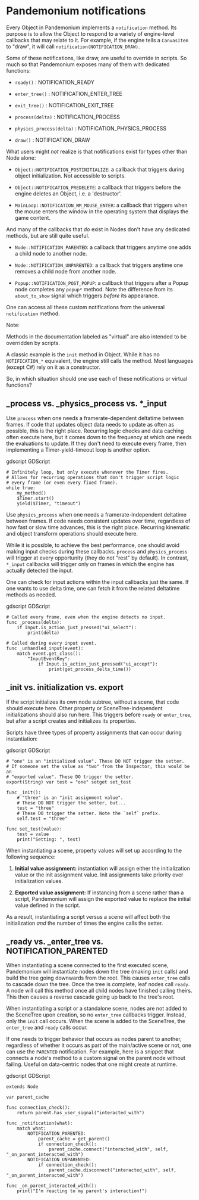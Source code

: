 

# Pandemonium notifications

Every Object in Pandemonium implements a
`notification` method. Its purpose is to
allow the Object to respond to a variety of engine-level callbacks that may
relate to it. For example, if the engine tells a
`CanvasItem` to "draw", it will call
`notification(NOTIFICATION_DRAW)`.

Some of these notifications, like draw, are useful to override in scripts. So
much so that Pandemonium exposes many of them with dedicated functions:

- `ready()` : NOTIFICATION_READY

- `enter_tree()` : NOTIFICATION_ENTER_TREE

- `exit_tree()` : NOTIFICATION_EXIT_TREE

- `process(delta)` : NOTIFICATION_PROCESS

- `physics_process(delta)` : NOTIFICATION_PHYSICS_PROCESS

- `draw()` : NOTIFICATION_DRAW

What users might *not* realize is that notifications exist for types other
than Node alone:

- `Object::NOTIFICATION_POSTINITIALIZE`:
  a callback that triggers during object initialization. Not accessible to scripts.

- `Object::NOTIFICATION_PREDELETE`:
  a callback that triggers before the engine deletes an Object, i.e. a
  'destructor'.

- `MainLoop::NOTIFICATION_WM_MOUSE_ENTER`:
  a callback that triggers when the mouse enters the window in the operating
  system that displays the game content.

And many of the callbacks that *do* exist in Nodes don't have any dedicated
methods, but are still quite useful.

- `Node::NOTIFICATION_PARENTED`:
  a callback that triggers anytime one adds a child node to another node.

- `Node::NOTIFICATION_UNPARENTED`:
  a callback that triggers anytime one removes a child node from another
  node.

- `Popup::NOTIFICATION_POST_POPUP`:
  a callback that triggers after a Popup node completes any `popup*` method.
  Note the difference from its `about_to_show` signal which triggers
  *before* its appearance.

One can access all these custom notifications from the universal
`notification` method.

Note:

  Methods in the documentation labeled as "virtual" are also intended to be
  overridden by scripts.

  A classic example is the
  `init` method in Object. While it has no
  `NOTIFICATION_*` equivalent, the engine still calls the method. Most languages
  (except C#) rely on it as a constructor.

So, in which situation should one use each of these notifications or
virtual functions?

## _process vs. _physics_process vs. \*_input

Use `process` when one needs a framerate-dependent deltatime between
frames. If code that updates object data needs to update as often as
possible, this is the right place. Recurring logic checks and data caching
often execute here, but it comes down to the frequency at which one needs
the evaluations to update. If they don't need to execute every frame, then
implementing a Timer-yield-timeout loop is another option.

gdscript GDScript

```
# Infinitely loop, but only execute whenever the Timer fires.
# Allows for recurring operations that don't trigger script logic
# every frame (or even every fixed frame).
while true:
    my_method()
    $Timer.start()
    yield($Timer, "timeout")
```

Use `physics_process` when one needs a framerate-independent deltatime
between frames. If code needs consistent updates over time, regardless
of how fast or slow time advances, this is the right place.
Recurring kinematic and object transform operations should execute here.

While it is possible, to achieve the best performance, one should avoid
making input checks during these callbacks. `process` and
`physics_process` will trigger at every opportunity (they do not "rest" by
default). In contrast, `*_input` callbacks will trigger only on frames in
which the engine has actually detected the input.

One can check for input actions within the input callbacks just the same.
If one wants to use delta time, one can fetch it from the related
deltatime methods as needed.

gdscript GDScript

```
# Called every frame, even when the engine detects no input.
func _process(delta):
    if Input.is_action_just_pressed("ui_select"):
        print(delta)

# Called during every input event.
func _unhandled_input(event):
    match event.get_class():
        "InputEventKey":
            if Input.is_action_just_pressed("ui_accept"):
                print(get_process_delta_time())
```


## _init vs. initialization vs. export

If the script initializes its own node subtree, without a scene,
that code should execute here. Other property or SceneTree-independent
initializations should also run here. This triggers before `ready` or
`enter_tree`, but after a script creates and initializes its properties.

Scripts have three types of property assignments that can occur during
instantiation:

gdscript GDScript

```
# "one" is an "initialized value". These DO NOT trigger the setter.
# If someone set the value as "two" from the Inspector, this would be an
# "exported value". These DO trigger the setter.
export(String) var test = "one" setget set_test

func _init():
    # "three" is an "init assignment value".
    # These DO NOT trigger the setter, but...
    test = "three"
    # These DO trigger the setter. Note the `self` prefix.
    self.test = "three"

func set_test(value):
    test = value
    print("Setting: ", test)
```


When instantiating a scene, property values will set up according to the
following sequence:

1. **Initial value assignment:** instantiation will assign either the
   initialization value or the init assignment value. Init assignments take
   priority over initialization values.

2. **Exported value assignment:** If instancing from a scene rather than
   a script, Pandemonium will assign the exported value to replace the initial
   value defined in the script.

As a result, instantiating a script versus a scene will affect both the
initialization *and* the number of times the engine calls the setter.

## _ready vs. _enter_tree vs. NOTIFICATION_PARENTED

When instantiating a scene connected to the first executed scene, Pandemonium will
instantiate nodes down the tree (making `init` calls) and build the tree
going downwards from the root. This causes `enter_tree` calls to cascade
down the tree. Once the tree is complete, leaf nodes call `ready`. A node
will call this method once all child nodes have finished calling theirs. This
then causes a reverse cascade going up back to the tree's root.

When instantiating a script or a standalone scene, nodes are not
added to the SceneTree upon creation, so no `enter_tree` callbacks
trigger. Instead, only the `init` call occurs. When the scene is added
to the SceneTree, the `enter_tree` and `ready` calls occur.

If one needs to trigger behavior that occurs as nodes parent to another,
regardless of whether it occurs as part of the main/active scene or not, one
can use the `PARENTED` notification.
For example, here is a snippet that connects a node's method to
a custom signal on the parent node without failing. Useful on data-centric
nodes that one might create at runtime.

gdscript GDScript

```
extends Node

var parent_cache

func connection_check():
    return parent.has_user_signal("interacted_with")

func _notification(what):
    match what:
        NOTIFICATION_PARENTED:
            parent_cache = get_parent()
            if connection_check():
                parent_cache.connect("interacted_with", self, "_on_parent_interacted_with")
        NOTIFICATION_UNPARENTED:
            if connection_check():
                parent_cache.disconnect("interacted_with", self, "_on_parent_interacted_with")

func _on_parent_interacted_with():
    print("I'm reacting to my parent's interaction!")
```
